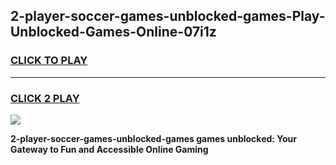 
## 2-player-soccer-games-unblocked-games-Play-Unblocked-Games-Online-07i1z
<h3>
<a href="https://premium76.site?title=2-player-soccer-games-unblocked-games&ref=24A">CLICK TO PLAY</a></h3>
<hr>

<h3>
<a href="https://premium76.site?title=2-player-soccer-games-unblocked-games&ref=24A">CLICK 2 PLAY</a>
  
</h3>

<a href="https://premium76.site?title=2-player-soccer-games-unblocked-games&ref=24A"><img src="https://clearcache.store/games.png"></a>


**2-player-soccer-games-unblocked-games games unblocked: Your Gateway to Fun and Accessible Online Gaming**
